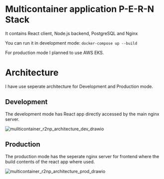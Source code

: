 # Multicontainer application P-E-R-N Stack

It contains React client, Node.js backend, PostgreSQL and Nginx

You can run it in development mode: `docker-compose up --build`

For production mode I planned to use AWS EKS.

# Architecture

I have use seperate architecture for Development and Production mode.

## Development

The development mode has React app directly accessed by the main nginx server.

![muliticontainer_r2np_architecture_dev_drawio](https://github.com/Vishallas/multicontainer-pern-stack-numbers/assets/103063354/edfb4420-fbd6-41c1-b382-390cbf6309ad)

## Production

The production mode has the seperate nginx server for frontend where the build contents of the react app where used.

![multicontainer_r2np_architecture_prod_drawio](https://github.com/Vishallas/multicontainer-pern-stack-numbers/assets/103063354/833dbdc2-f6ba-486d-bef4-039df955d31f)